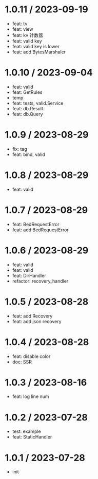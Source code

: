 
1.0.11 / 2023-09-19
===================

* feat: tv
* feat: view
* feat: kv 计数器
* feat: valid key
* feat: valid key is lower
* feat: add BytesMarshaler

1.0.10 / 2023-09-04
===================

* feat: valid
* feat: GetRules
* temp
* feat: tests, valid.Service
* feat: db.Result
* feat: db.Query

1.0.9 / 2023-08-29
==================

* fix: tag
* feat: bind, valid

1.0.8 / 2023-08-29
==================

* feat: valid

1.0.7 / 2023-08-29
==================

* feat: BedRequestError
* feat: add BedRequestError

1.0.6 / 2023-08-29
==================

* feat: valid
* feat: valid
* feat: DirHandler
* refactor: recovery_handler

1.0.5 / 2023-08-28
==================

* feat: add Recovery
* feat: add json recovery

1.0.4 / 2023-08-28
==================

* feat: disable color
* doc: SSR

1.0.3 / 2023-08-16
==================

* feat: log line num

1.0.2 / 2023-07-28
==================

* test: example
* feat: StaticHandler

1.0.1 / 2023-07-28
==================

* init
